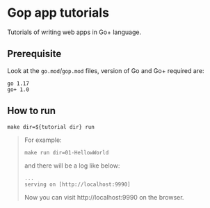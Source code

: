 # Gop app tutorials 
Tutorials of writing web apps in Go+ language.

## Prerequisite
Look at the `go.mod`/`gop.mod` files, version of Go and Go+ required are:

```
go 1.17
go+ 1.0
```

## How to run

```shell
make dir=${tutorial dir} run
```

> For example:
>
> ```shell
> make run dir=01-HellowWorld
> ```
> and there will be a log like below:
> ```
> ...
> serving on [http://localhost:9990]
> ```
>
> Now you can visit http://localhost:9990 on the browser.